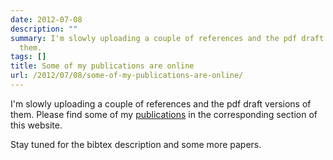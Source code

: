 ```yaml
---
date: 2012-07-08
description: ""
summary: I'm slowly uploading a couple of references and the pdf draft versions of
  them.
tags: []
title: Some of my publications are online
url: /2012/07/08/some-of-my-publications-are-online/
---
```


I'm slowly uploading a couple of references and the pdf draft versions of them. 
Please find some of my [publications](http://kaikunze.de/publications/) in the corresponding
section of this website.

Stay tuned for the bibtex description and some more papers.
